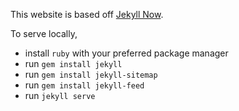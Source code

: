 This website is based off [Jekyll Now](https://github.com/barryclark/jekyll-now).

To serve locally,
- install `ruby` with your preferred package manager
- run `gem install jekyll`
- run `gem install jekyll-sitemap`
- run `gem install jekyll-feed`
- run `jekyll serve`

